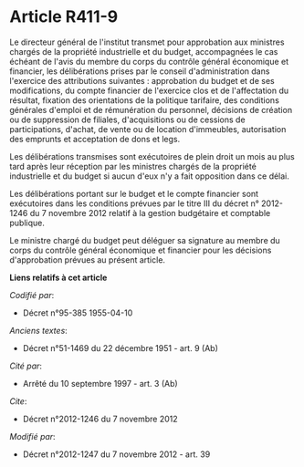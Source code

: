 # Article R411-9

Le directeur général de l'institut transmet pour approbation aux ministres chargés de la propriété industrielle et du budget,
accompagnées le cas échéant de l'avis du membre du corps du contrôle général économique et financier, les délibérations
prises par le conseil d'administration dans l'exercice des attributions suivantes : approbation du budget et de ses
modifications, du compte financier de l'exercice clos et de l'affectation du résultat, fixation des orientations de la
politique tarifaire, des conditions générales d'emploi et de rémunération du personnel, décisions de création ou de
suppression de filiales, d'acquisitions ou de cessions de participations, d'achat, de vente ou de location d'immeubles,
autorisation des emprunts et acceptation de dons et legs.

Les délibérations transmises sont exécutoires de plein droit un mois au plus tard après leur réception par les ministres
chargés de la propriété industrielle et du budget si aucun d'eux n'y a fait opposition dans ce délai.

Les délibérations portant sur le budget et le compte financier sont exécutoires dans les conditions prévues par le titre III
du décret n° 2012-1246 du 7 novembre 2012 relatif à la gestion budgétaire et comptable publique. 

Le ministre chargé du budget peut déléguer sa signature au membre du corps du contrôle général économique et financier pour
les décisions d'approbation prévues au présent article.

**Liens relatifs à cet article**

_Codifié par_:

  - Décret n°95-385 1955-04-10

_Anciens textes_:

  - Décret n°51-1469 du 22 décembre 1951 - art. 9 (Ab)

_Cité par_:

  - Arrêté du 10 septembre 1997 - art. 3 (Ab)

_Cite_:

  - Décret n°2012-1246 du 7 novembre 2012

_Modifié par_:

  - Décret n°2012-1247 du 7 novembre 2012 - art. 39
